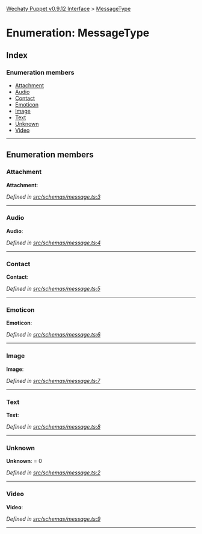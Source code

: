[Wechaty Puppet v0.9.12 Interface](../README.md) > [MessageType](../enums/messagetype.md)

# Enumeration: MessageType

## Index

### Enumeration members

* [Attachment](messagetype.md#attachment)
* [Audio](messagetype.md#audio)
* [Contact](messagetype.md#contact)
* [Emoticon](messagetype.md#emoticon)
* [Image](messagetype.md#image)
* [Text](messagetype.md#text)
* [Unknown](messagetype.md#unknown)
* [Video](messagetype.md#video)

---

## Enumeration members

<a id="attachment"></a>

###  Attachment

**Attachment**: 

*Defined in [src/schemas/message.ts:3](https://github.com/wechaty/wechaty-puppet/blob/53150e3/src/schemas/message.ts#L3)*

___
<a id="audio"></a>

###  Audio

**Audio**: 

*Defined in [src/schemas/message.ts:4](https://github.com/wechaty/wechaty-puppet/blob/53150e3/src/schemas/message.ts#L4)*

___
<a id="contact"></a>

###  Contact

**Contact**: 

*Defined in [src/schemas/message.ts:5](https://github.com/wechaty/wechaty-puppet/blob/53150e3/src/schemas/message.ts#L5)*

___
<a id="emoticon"></a>

###  Emoticon

**Emoticon**: 

*Defined in [src/schemas/message.ts:6](https://github.com/wechaty/wechaty-puppet/blob/53150e3/src/schemas/message.ts#L6)*

___
<a id="image"></a>

###  Image

**Image**: 

*Defined in [src/schemas/message.ts:7](https://github.com/wechaty/wechaty-puppet/blob/53150e3/src/schemas/message.ts#L7)*

___
<a id="text"></a>

###  Text

**Text**: 

*Defined in [src/schemas/message.ts:8](https://github.com/wechaty/wechaty-puppet/blob/53150e3/src/schemas/message.ts#L8)*

___
<a id="unknown"></a>

###  Unknown

**Unknown**:  = 0

*Defined in [src/schemas/message.ts:2](https://github.com/wechaty/wechaty-puppet/blob/53150e3/src/schemas/message.ts#L2)*

___
<a id="video"></a>

###  Video

**Video**: 

*Defined in [src/schemas/message.ts:9](https://github.com/wechaty/wechaty-puppet/blob/53150e3/src/schemas/message.ts#L9)*

___

